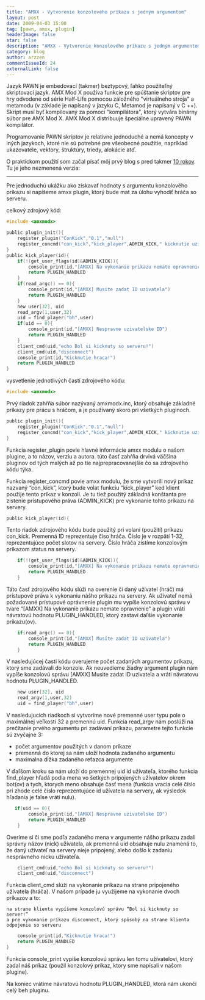 ```yaml
---
title: "AMXX - Vytvorenie konzolového príkazu s jedným argumentom"
layout: post
date: 2009-04-03 15:00
tag: [pawn, amxx, plugin]
headerImage: false
star: false
description: "AMXX - Vytvorenie konzolového príkazu s jedným argumentom"
category: blog
author: arzzen
commentIssueId: 24
externalLink: false
---
```


Jazyk PAWN je embedovací (takmer) beztypový, ľahko použiteľný skriptovací jazyk. 
AMX Mod X používa funkcie pre spúštanie skriptov pre hry odvodené od série Half-Life 
pomocou záložného "virtuálneho stroja" a metamodu (v základe je napísaný v jazyku C, Metamod je napísaný v C ++). 
Skript musí byť kompilovaný za pomoci "kompilátora", ktorý vytvára binárny súbor pre AMX Mod X. 
AMX Mod X distribuuje špeciálne upravený PAWN kompilátor.

Programovanie PAWN skriptov je relatívne jednoduché a nemá koncepty v iných jazykoch, 
ktoré nie sú potrebné pre všeobecné použitie, napríklad ukazovatele, vektory, štruktúry, triedy, alokácie atď.

O praktickom použití som začal písať môj prvý blog s pred takmer [10 rokov](https://arzzen.wordpress.com/2009/04/03/vytvorenie-konzoloveho-prikazu-s-jednym-argumentom/).
Tu je jeho nezmenená verzia:

---

Pre jednoduchú ukážku ako získavať hodnoty s argumentu konzolového príkazu si napíšeme amxx plugin, ktorý bude mat za úlohu vyhodiť hráča so serveru.

celkový zdrojový kód:

```c
#include <amxmodx>

public plugin_init(){
    register_plugin("ConKick","0.1","null")
    register_concmd("con_kick","kick_player",ADMIN_KICK," kicknutie uzivatela")
}
public kick_player(id){
    if(!(get_user_flags(id)&ADMIN_KICK)){
        console_print(id,"[AMXX] Na vykonanie prikazu nemate opravnenie")
        return PLUGIN_HANDLED
    }
    if(read_argc() == 0){
        console_print(id,"[AMXX] Musite zadat ID uzivatela")
        return PLUGIN_HANDLED
    }
    new user[32], uid
    read_argv(1,user,32)
    uid = find_player("bh",user)
    if(uid == 0){
        console_print(id,"[AMXX] Nespravne uzivatelske ID")
        return PLUGIN_HANDLED
    }
    client_cmd(uid,"echo Bol si kicknuty so serveru!")
    client_cmd(uid,"disconnect")
    console_print(id,"Kicknutie hraca!")
    return PLUGIN_HANDLED
}
```

vysvetlenie jednotlivých častí zdrojového kódu:

```c
#include <amxmodx>
```

Prvý riadok zahŕňa súbor nazývaný amxmodx.inc, ktorý obsahuje základné príkazy pre prácu s hráčom, a je používaný skoro pri všetkých pluginoch.

```c
public plugin_init(){
    register_plugin("ConKick","0.1","null")
    register_concmd("con_kick","kick_player",ADMIN_KICK," kicknutie uzivatela")
}
```

Funkcia register_plugin povie hlavné informácie amxx modulu o našom plugine, a to názov, verziu a autora. túto časť zahŕňa drvivá väčšina pluginov od tých malých až po tie najprepracovanejšie čo sa zdrojového kódu týka.

Funkcia register_concmd povie amxx modulu, že sme vytvorili nový príkaz nazvaný “con_kick”, ktorý bude volat funkciu “kick_player” ked klient použije tento príkaz v konzoli. Je tu tiež použitý základná konštanta pre zistenie prístupového práva (ADMIN_KICK) pre vykonanie tohto príkazu na servery.

```c
public kick_player(id){
```

Tento riadok zdrojového kódu bude použitý pri volaní (použití) príkazu con_kick. Premenná ID reprezentuje číso hráča. Číslo je v rozpätí 1-32, reprezentujúce počet slotov na servery. Číslo hráča zistíme konzolovým príkazom status na servery.

```c
    if(!(get_user_flags(id)&ADMIN_KICK)){
        console_print(id,"[AMXX] Na vykonanie prikazu nemate opravnenie")
        return PLUGIN_HANDLED
    }
```

Táto časť zdrojového kódu slúži na overenie či daný užívatel (hráč) má prístupové práva k vykonaniu nášho príkazu na servery. Ak užívateľ nemá požadované prístupové oprávnenie plugin mu vypíše konzolovú správu v tvare “[AMXX] Na vykonanie prikazu nemate opravnenie” a plugin vráti návratovú hodnotu PLUGIN_HANDLED, ktorý zastaví daľšie vykonanie príkazu(ov).

```c
    if(read_argc() == 0){
        console_print(id,"[AMXX] Musite zadat ID uzivatela")
        return PLUGIN_HANDLED
    }
```

V nasledujúcej časti kódu overujeme počet zadaných argumentov príkazu, ktorý sme zadávali do konzole. Ak neuvedieme žiadny argument plugin nám vypíše konzolovú správu [AMXX] Musite zadat ID uzivatela a vráti návratovu hodnotu PLUGIN_HANDLED.

```c
    new user[32], uid
    read_argv(1,user,32)
    uid = find_player("bh",user)
```

V nasledujucich riadkoch si vytvoríme nové premenné user typu pole o maximálnej veľkosti 32 a premennú uid. Funkcia read_argv nám poslúži na prečítanie prvého argumentu pri zadávaní príkazu, parametre tejto funkcie sú zvyčajne 3:

- počet argumentov použitých v danom príkaze
- premenná do ktorej sa nám uloží hodnota zadaného argumentu
- maximalna dĺžka zadaného reťazca argumente

V ďaľšom kroku sa nám uloží do premennej uid id užívateľa, ktorého funkcia find_player hľadá podla mena vo šetkých pripojených užívatelov okrem bot(ov) a tych, ktorych meno obsahuje časť mena (funkcia vracia celé číslo pri zhode celé číslo reprezentujúce id užívatela na servery, ak výsledok hľadania je false vráti nulu).

```c
   if(uid == 0){
        console_print(id,"[AMXX] Nespravne uzivatelske ID")
        return PLUGIN_HANDLED
    }
```

Overíme si či sme podľa zadaného mena v argumente nášho príkazu zadali správny názov (nick) užívatela, ak premenná uid obsahuje nulu znamená to, že daný užívateľ na servery nieje pripojený, alebo došlo k zadaniu nesprávneho nicku užívateľa.

```c
    client_cmd(uid,"echo Bol si kicknuty so serveru!")
    client_cmd(uid,"disconnect")
```

Funkcia client_cmd slúži na vykonanie príkazu na strane pripojeného užívatela (hráča). V našom prípade ju využijeme na vykonanie dvoch príkazov a to:

    na strane klienta vypíšeme konzolovú správu “Bol si kicknuty so server!”
    a pre vykonanie príkazu disconnect, ktorý spôsobý na strane klienta odpojenie so serveru

```c
    console_print(id,"Kicknutie hraca!")
    return PLUGIN_HANDLED
}
```

Funkcia console_print vypíše konzolovú správu len tomu užívatelovi, ktorý zadal náš príkaz (použil konzolový príkaz, ktory sme napísali v našom plugine).

Na koniec vrátime návratovú hodnotu PLUGIN_HANDLED, ktorá nám ukončí celý beh pluginu.